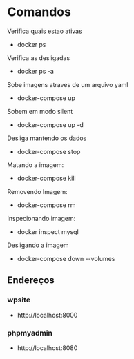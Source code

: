 # Comandos

Verifica quais estao ativas
* docker ps

Verifica as desligadas
* docker ps -a

Sobe imagens atraves de um arquivo yaml
* docker-compose up

Sobem em modo silent
* docker-compose up -d

Desliga mantendo os dados
* docker-compose stop

Matando a imagem:
* docker-compose kill

Removendo Imagem:
* docker-compose rm

Inspecionando imagem:
* docker inspect mysql

Desligando a imagem
* docker-compose down --volumes


## Endereços

### wpsite
* http://localhost:8000

### phpmyadmin
* http://localhost:8080